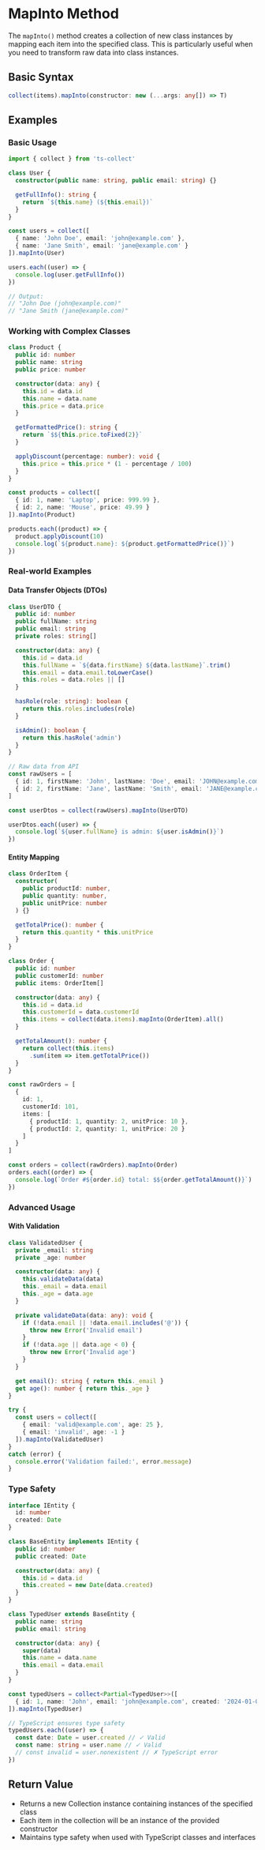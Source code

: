 # MapInto Method

The `mapInto()` method creates a collection of new class instances by mapping each item into the specified class. This is particularly useful when you need to transform raw data into class instances.

## Basic Syntax

```typescript
collect(items).mapInto(constructor: new (...args: any[]) => T)
```

## Examples

### Basic Usage

```typescript
import { collect } from 'ts-collect'

class User {
  constructor(public name: string, public email: string) {}

  getFullInfo(): string {
    return `${this.name} (${this.email})`
  }
}

const users = collect([
  { name: 'John Doe', email: 'john@example.com' },
  { name: 'Jane Smith', email: 'jane@example.com' }
]).mapInto(User)

users.each((user) => {
  console.log(user.getFullInfo())
})

// Output:
// "John Doe (john@example.com)"
// "Jane Smith (jane@example.com)"
```

### Working with Complex Classes

```typescript
class Product {
  public id: number
  public name: string
  public price: number

  constructor(data: any) {
    this.id = data.id
    this.name = data.name
    this.price = data.price
  }

  getFormattedPrice(): string {
    return `$${this.price.toFixed(2)}`
  }

  applyDiscount(percentage: number): void {
    this.price = this.price * (1 - percentage / 100)
  }
}

const products = collect([
  { id: 1, name: 'Laptop', price: 999.99 },
  { id: 2, name: 'Mouse', price: 49.99 }
]).mapInto(Product)

products.each((product) => {
  product.applyDiscount(10)
  console.log(`${product.name}: ${product.getFormattedPrice()}`)
})
```

### Real-world Examples

#### Data Transfer Objects (DTOs)

```typescript
class UserDTO {
  public id: number
  public fullName: string
  public email: string
  private roles: string[]

  constructor(data: any) {
    this.id = data.id
    this.fullName = `${data.firstName} ${data.lastName}`.trim()
    this.email = data.email.toLowerCase()
    this.roles = data.roles || []
  }

  hasRole(role: string): boolean {
    return this.roles.includes(role)
  }

  isAdmin(): boolean {
    return this.hasRole('admin')
  }
}

// Raw data from API
const rawUsers = [
  { id: 1, firstName: 'John', lastName: 'Doe', email: 'JOHN@example.com', roles: ['user'] },
  { id: 2, firstName: 'Jane', lastName: 'Smith', email: 'JANE@example.com', roles: ['admin', 'user'] }
]

const userDtos = collect(rawUsers).mapInto(UserDTO)

userDtos.each((user) => {
  console.log(`${user.fullName} is admin: ${user.isAdmin()}`)
})
```

#### Entity Mapping

```typescript
class OrderItem {
  constructor(
    public productId: number,
    public quantity: number,
    public unitPrice: number
  ) {}

  getTotalPrice(): number {
    return this.quantity * this.unitPrice
  }
}

class Order {
  public id: number
  public customerId: number
  public items: OrderItem[]

  constructor(data: any) {
    this.id = data.id
    this.customerId = data.customerId
    this.items = collect(data.items).mapInto(OrderItem).all()
  }

  getTotalAmount(): number {
    return collect(this.items)
      .sum(item => item.getTotalPrice())
  }
}

const rawOrders = [
  {
    id: 1,
    customerId: 101,
    items: [
      { productId: 1, quantity: 2, unitPrice: 10 },
      { productId: 2, quantity: 1, unitPrice: 20 }
    ]
  }
]

const orders = collect(rawOrders).mapInto(Order)
orders.each((order) => {
  console.log(`Order #${order.id} total: $${order.getTotalAmount()}`)
})
```

### Advanced Usage

#### With Validation

```typescript
class ValidatedUser {
  private _email: string
  private _age: number

  constructor(data: any) {
    this.validateData(data)
    this._email = data.email
    this._age = data.age
  }

  private validateData(data: any): void {
    if (!data.email || !data.email.includes('@')) {
      throw new Error('Invalid email')
    }
    if (!data.age || data.age < 0) {
      throw new Error('Invalid age')
    }
  }

  get email(): string { return this._email }
  get age(): number { return this._age }
}

try {
  const users = collect([
    { email: 'valid@example.com', age: 25 },
    { email: 'invalid', age: -1 }
  ]).mapInto(ValidatedUser)
}
catch (error) {
  console.error('Validation failed:', error.message)
}
```

### Type Safety

```typescript
interface IEntity {
  id: number
  created: Date
}

class BaseEntity implements IEntity {
  public id: number
  public created: Date

  constructor(data: any) {
    this.id = data.id
    this.created = new Date(data.created)
  }
}

class TypedUser extends BaseEntity {
  public name: string
  public email: string

  constructor(data: any) {
    super(data)
    this.name = data.name
    this.email = data.email
  }
}

const typedUsers = collect<Partial<TypedUser>>([
  { id: 1, name: 'John', email: 'john@example.com', created: '2024-01-01' }
]).mapInto(TypedUser)

// TypeScript ensures type safety
typedUsers.each((user) => {
  const date: Date = user.created // ✓ Valid
  const name: string = user.name // ✓ Valid
  // const invalid = user.nonexistent // ✗ TypeScript error
})
```

## Return Value

- Returns a new Collection instance containing instances of the specified class
- Each item in the collection will be an instance of the provided constructor
- Maintains type safety when used with TypeScript classes and interfaces
